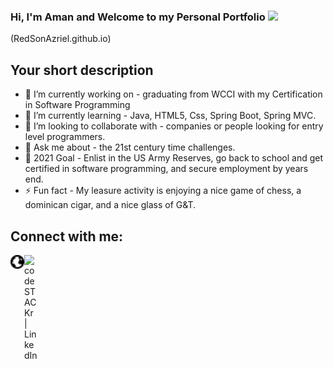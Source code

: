 ### Hi, I'm Aman and Welcome to my Personal Portfolio <img src="https://media.giphy.com/media/hvRJCLFzcasrR4ia7z/giphy.gif" width="25px">
(RedSonAzriel.github.io)

## Your short description
- 🔭 I’m currently working on - graduating from WCCI with my Certification in Software Programming
- 🌱 I’m currently learning - Java, HTML5, Css, Spring Boot, Spring MVC.
- 👯 I’m looking to collaborate with - companies or people looking for entry level programmers.
- 💬 Ask me about - the 21st century time challenges.
- 🥅 2021 Goal - Enlist in the US Army Reserves, go back to school and get certified in software programming, and secure employment by years end. 
- ⚡ Fun fact - My leasure activity is enjoying a nice game of chess, a dominican cigar, and a nice glass of G&T.

## Connect with me:
[<img align="left" alt="codeSTACKr.com" width="22px" src="https://raw.githubusercontent.com/iconic/open-iconic/master/svg/globe.svg" />][website]
[<img align="left" alt="codeSTACKr | LinkedIn" width="22px" src="https://cdn.jsdelivr.net/npm/simple-icons@v3/icons/linkedin.svg" />][linkedin]
<br />


<!-- This section you create this variables that are used above -->
[website]: https://github.com/RedSonAzriel/RedSonAzriel.github.io
[linkedin]: https://www.linkedin.com/in/aman-berhanemeskel-a75a8339/
